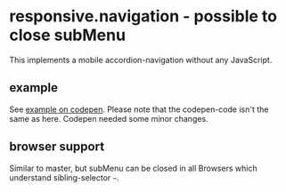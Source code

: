 responsive.navigation - possible to close subMenu
=================================================

This implements a mobile accordion-navigation without any JavaScript.

## example
See <a href="http://cdpn.io/Ipwrz" target="_blank">example on codepen</a>. Please note that the codepen-code isn't
the same as here. Codepen needed some minor changes.

## browser support
Similar to master, but subMenu can be closed in all Browsers which understand sibling-selector <code>~</code>.
